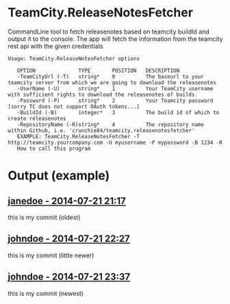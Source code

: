 # TeamCity.ReleaseNotesFetcher

CommandLine tool to fetch releasenotes based on teamcity buildId and output it to the console. The app will fetch the information from the teamcity rest api with the given credentials

```
Usage: TeamCity.ReleaseNotesFetcher options

   OPTION              TYPE       POSITION   DESCRIPTION
   -TeamCityUrl (-T)   string*    0          The baseurl to your teamcity server from which we are going to download the releasenotes
   -UserName (-U)      string*    1          Your TeamCity username with sufficient rights to download the releasenotes of builds
   -Password (-P)      string*    2          Your Teamcity password [sorry TC does not support OAuth tokens...]
   -BuildId (-B)       integer*   3          The build id of which to create releasenotes
   -RepositoryName (-R)string*    4          The repository name within Github, i.e. 'crunchie84/teamcity.releasenotesfetcher'
   EXAMPLE: TeamCity.ReleaseNotesFetcher -T http://teamcity.yourcompany.com -U myusername -P mypassword -B 1234 -R
   How to call this program
```

# Output (example)

## [janedoe - 2014-07-21 21:17](https://github.com/crunchie84/teamcity.releasenotesfetcher/commit/c96e213a1c54d5d0ff47b91c7c163928b4b389c4)

this is my commit (oldest)


## [johndoe - 2014-07-21 22:27](https://github.com/crunchie84/teamcity.releasenotesfetcher/commit/c96e213a1c54d5d0ff47b91c7c163928b4b389c4)

this is my commit (little newer)


## [johndoe - 2014-07-21 23:37](https://github.com/crunchie84/teamcity.releasenotesfetcher/commit/c96e213a1c54d5d0ff47b91c7c163928b4b389c4)

this is my commit (newest)
